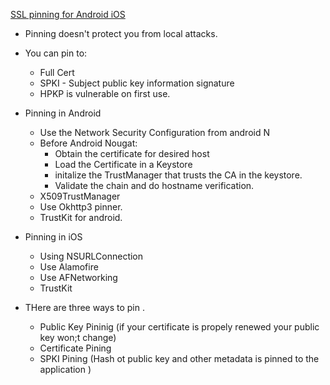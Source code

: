[SSL pinning for Android iOS](https://www.youtube.com/watch?v=O7aTw81R6OI)

 - Pinning doesn't protect you from local attacks.
 - You can pin to:
	 - Full Cert
	 - SPKI - Subject public key information signature
	 - HPKP is vulnerable on first use.
 - Pinning in Android
	 - Use the Network Security Configuration from android N
	 - Before Android Nougat:
		 - Obtain the certificate for desired host
		 - Load the Certificate in a Keystore
		 - initalize the TrustManager that trusts the CA in the keystore.
		 - Validate the chain and do hostname verification.
	 - X509TrustManager 
	 - Use Okhttp3 pinner.
	 - TrustKit for android.
 - Pinning in iOS
	 - Using NSURLConnection
	 - Use Alamofire
	 - Use AFNetworking
	 - TrustKit
 
 - THere are three ways to pin .
	- Public Key Pininig (if your certificate is propely renewed your public key won;t change)
	- Certificate Pining
	- SPKI Pining (Hash ot public key and other metadata is pinned to the application )
